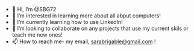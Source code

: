 - 👋 Hi, I’m @SBG72
- 👀 I’m interested in learning more about all abput computers!
- 🌱 I’m currently learning how to use LinkedIn!
- 💞️ I’m looking to collaborate on any projects that use my current skils or teach me new ones!
- 📫 How to reach me- my email, sarabrigable@gmail.com !
